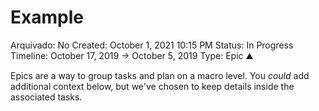 # Example

Arquivado: No
Created: October 1, 2021 10:15 PM
Status: In Progress
Timeline: October 17, 2019 → October 5, 2019
Type: Epic ⛰️

Epics are a way to group tasks and plan on a macro level. You *could* add additional context below, but we've chosen to keep details inside the associated tasks.